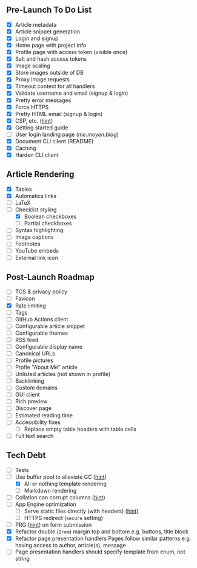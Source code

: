 ## Pre-Launch To Do List

- [x] Article metadata
- [x] Article snippet generation
- [x] Login and signup
- [x] Home page with project info
- [x] Profile page with access token (visible once)
- [x] Salt and hash access tokens
- [x] Image scaling
- [x] Store images outside of DB
- [x] Proxy image requests
- [x] Timeout context for all handlers
- [x] Validate username and email (signup & login)
- [x] Pretty error messages
- [x] Force HTTPS
- [x] Pretty HTML email (signup & login)
- [x] CSP, etc. ([hint](https://securityheaders.com/?q=moyen.blog))
- [x] Getting started guide
- [ ] User login landing page (*me.moyen.blog*)
- [x] Document CLI client (README)
- [x] Caching
- [x] Harden CLI client

## Article Rendering

- [x] Tables
- [x] Automatics links
- [ ] LaTeX
- [ ] Checklist styling
    - [x] Boolean checkboxes
    - [ ] Partial checkboxes
- [ ] Syntax highlighting
- [ ] Image captions
- [ ] Footnotes
- [ ] YouTube embeds
- [ ] External link icon

## Post-Launch Roadmap

- [ ] TOS & privacy policy
- [ ] Favicon
- [x] Rate limiting
- [ ] Tags
- [ ] GitHub Actions client
- [ ] Configurable article snippet
- [ ] Configurable themes
- [ ] RSS feed
- [ ] Configurable display name
- [ ] Canonical URLs
- [ ] Profile pictures
- [ ] Profle "About Me" article
- [ ] Unlisted articles (not shown in profile)
- [ ] Backlinking
- [ ] Custom domains
- [ ] GUI client
- [ ] Rich preview
- [ ] Discover page
- [ ] Estimated reading time
- [ ] Accessibility fixes
    - [ ] Replace empty table headers with table cells
- [ ] Full text search

## Tech Debt

- [ ] Tests
- [ ] Use buffer pool to alleviate GC ([hint](https://www.reddit.com/r/golang/comments/27ls5a/including_htmltemplate_snippets_is_there_a_better/))
    - [x] All or nothing template rendering
    - [ ] Markdown rendering
- [ ] Collation can corrupt columns ([hint](https://www.cockroachlabs.com/docs/stable/collate.html#collation-versioning))
- [ ] App Engine optimization
    - [ ] Serve static files directly (with headers) ([hint](https://cloud.google.com/appengine/docs/flexible/python/serving-static-files))
    - [ ] HTTPS redirect (`secure` setting)
- [ ] PRG ([hint](https://en.wikipedia.org/wiki/Post/Redirect/Get)) on form submission
- [x] Refactor double (`2rem`) margin top and bottom e.g. buttons, title block
- [x] Refactor page presentation handlers
    Pages follow similar patterns e.g. having access to author, article(s), message
- [ ] Page presentation handlers should specify template from enum, not string
